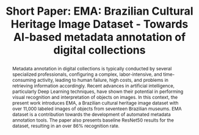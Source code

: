 ---
abstract: Metadata annotation in digital collections is typically conducted by several
  specialized professionals, configuring a complex, labor-intensive, and time-consuming
  activity, leading to human failure, high costs, and problems in retrieving information
  accordingly. Recent advances in artificial intelligence, particularly Deep Learning
  techniques, have shown their potential in performing visual recognition and interpretation
  of objects on images. In this context, the present work introduces EMA, a Brazilian
  cultural heritage image dataset with over 11,000 labeled images of objects from
  seventeen Brazilian museums. EMA dataset is a contribution towards the development
  of automated metadata annotation tools. The paper also presents baseline ResNet50
  results for the dataset, resulting in an over 86% recognition rate.
creators:
- Vagner Inácio De Oliveira
date: null
document_url: https://az659834.vo.msecnd.net/eventsairwesteuprod/production-inconference-public/8b33e028cec2433588bce3a158d0a7ba
grand_parent: iPRES
institutions:
- University of Campinas
keywords:
- thesaurus
- automatic annotation
- machine learning<br /><br />
landing_page_url: null
language: eng
layout: publication
license: CC-BY 4.0 International
notes_url: null
parent: iPRES 2022
publication_type: short paper
size: null
slides_url: null
source_name: iPRES
stream_url: null
title: 'Short Paper: EMA: Brazilian Cultural Heritage Image Dataset - Towards AI-based
  metadata annotation of digital collections'
year: 2022
---